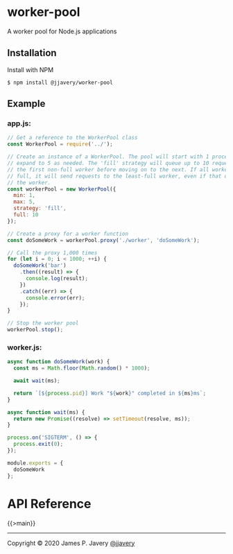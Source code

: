 # worker-pool

A worker pool for Node.js applications

## Installation

Install with NPM

```shell
$ npm install @jjavery/worker-pool
```

## Example

### app.js:

```javascript
// Get a reference to the WorkerPool class
const WorkerPool = require('../');

// Create an instance of a WorkerPool. The pool will start with 1 process and
// expand to 5 as needed. The 'fill' strategy will queue up to 10 requests in
// the first non-full worker before moving on to the next. If all workers are
// full, it will send requests to the least-full worker, even if that overfills
// the worker.
const workerPool = new WorkerPool({
  min: 1,
  max: 5,
  strategy: 'fill',
  full: 10
});

// Create a proxy for a worker function
const doSomeWork = workerPool.proxy('./worker', 'doSomeWork');

// Call the proxy 1,000 times
for (let i = 0; i < 1000; ++i) {
  doSomeWork('bar')
    .then((result) => {
      console.log(result);
    })
    .catch((err) => {
      console.error(err);
    });
}

// Stop the worker pool
workerPool.stop();
```

### worker.js:

```javascript
async function doSomeWork(work) {
  const ms = Math.floor(Math.random() * 1000);

  await wait(ms);

  return `[${process.pid}] Work "${work}" completed in ${ms}ms`;
}

async function wait(ms) {
  return new Promise((resolve) => setTimeout(resolve, ms));
}

process.on('SIGTERM', () => {
  process.exit(0);
});

module.exports = {
  doSomeWork
};
```

# API Reference

{{>main}}

---

Copyright &copy; 2020 James P. Javery [@jjavery](https://github.com/jjavery)

